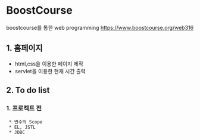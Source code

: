 # BoostCourse
boostcourse를 통한 web programming 
https://www.boostcourse.org/web316

## 1. 홈페이지
  * html,css을 이용한 페이지 제작
  * servlet을 이용한 현재 시간 출력
  
## 2. To do list
   ### 1. 프로젝트 전
     * 변수의 Scope
     * EL, JSTL
     * JDBC
  
